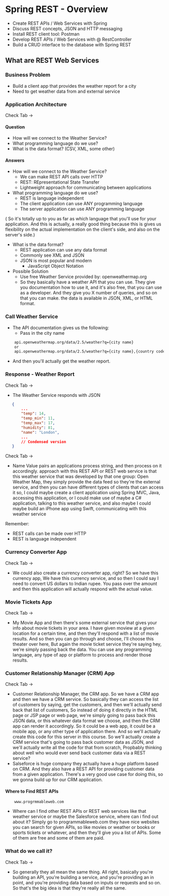 
# Spring REST - Overview

* Create REST APIs / Web Services with Spring
* Discuss REST concepts, JSON and HTTP messaging
* Install REST client tool: Postman
* Develop REST APIs / Web Services with @ RestController
* Build a CRUD interface to the database with Spring REST

## What are REST Web Services

### Business Problem

* Build a client app that provides the weather report for a city
* Need to get weather data from and external service 

### Application Architecture

Check Tab -> 

#### Question
* How will we connect to the Weather Service?
* What programming language do we use?
* What is the data format? (CSV, XML, some other)

#### Answers
* How will we connect to the Weather Service?
	* We can make REST API calls over HTTP
	* REST: REpresentational State Transfer
	* Lightweight approach for communicating between applications
* What programming language do we use?
	* REST is language independent
	* The client application can use ANY programming language 
	* The server application can use ANY programming language 

( So it's totally up to you as far as which language that you'll use for your application. And this is actually, a really good thing because this is gives us flexibility on the actual implementation on the client's side, and also on the server's side.)

* What is the data format?
	* REST application can use any data format
	* Commonly see XML and JSON
	* JSON is most popular and modern
		* JavaScript Object Notation
* Possible Solution
	* Use free Weather Service provided by: openweathermap.org
	* So they basically have a weather API that you can use. They give you documentation how to use it, and it's also free, that you can use as a developer. And they give you X number of queries, and so on that you can make. the data is available in JSON, XML, or HTML format.

### Call Weather Service

* The API documentation gives us the following:
	* Pass in the city name

```bash
	api.openweathermap.org/data/2.5/weather?q={city name}
	or
	api.openweathermap.org/data/2.5/weather?q={city name},{country code}
```	
 * And then you'll actually get the weather report. 

### Response - Weather Report

Check Tab ->

 * The Weather Service responds with JSON

 ```json
 	{
 		...
 		"temp": 14,
 		"temp_min": 11,
 		"temp_max": 17,
 		"humidity": 81,
 		"name": "London",
 		...
 		// Condensed version
 	}
 ```

Check Tab ->

* Name Value pairs an applications process string, and then process on it accordingly. approach with this REST API or REST web service is that this weather service that was developed by that one group: Open Weather Map, they simply provide the data feed so they're the external service, and then you can have different types of clients that can access it so, I could maybe create a client application using Spring MVC, Java, accessing this application, or I could make use of maybe a C# application, talking to this weather service, and also maybe I could maybe build an iPhone app using Swift, communicating with this weather service

Remember:
* REST calls can be made over HTTP
* REST is language independent


### Currency Converter App

Check Tab ->

* We could also create a currency converter app, right? So we have this currency app, We have this currency service, and so then I could say I need to convert US dollars to Indian rupee. You pass over the amount and then this application will actually respond with the actual value. 

### Movie Tickets App

Check Tab ->

* My Movie App and then there's some external service that gives your info about movie tickets in your area. I have given moview at a given location for a certain time, and then they'll respond with a list of movie results. And so then you can go through and choose, I'll choose this theater over here, But again the movie ticket service they're saying hey, we're simply passing back the data. You can use any programming language, any type of app or platform to process and render those results.


### Customer Relationship Manager (CRM) App

Check Tab ->

* Customer Relationship Manager, the CRM app. So we have a CRM app and then we have a CRM service. So basically they can access the list of customers by saying, get the customers, and then we'll actually send back that list of customers, So instead of doing it directly in the HTML page or JSP page or web page, we're simply going to pass back this JSON data, or this whatever data format we choose, and then the CRM app can render it accordingly. So it could be a web app, it could be a mobile app, or any other type of application there. And so we'll actually create this code for this server in this course. So we'll actually create a CRM service that's going to pass back customer data as JSON, and we'll actually write all the code for that from scratch, Propbably thinking about well who would ever send back customer data via a REST service?  
* Salseforce is huge company they actually have a huge platform based on CRM. And they also have a REST API for providing customer data from a given application. There's a very good use case for doing this, so we gonna build up for our CRM application. 

#### Where to Find REST APIs

```url
	www.progrmmableweb.com
```

* Where can I find other REST APIs or REST web services like that weather service or maybe the Salesforce service, where can i find out about it? Simply go to programmableweb.com they have nice websites you can search for given APIs, so like movies or weather or books or sports tickets or whatever, and then they'll give you a list of APIs. Some of them are free and some of them are paid. 


### What do we call it?

Check Tab ->

* So generally they all mean the same thing. All right, basically you're building an API, you're building a service, and you're providing an in point, and you're providing data based on inputs or requests and so on. So that's the big idea is that they're really all the same. 